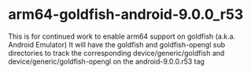 # arm64-goldfish-android-9.0.0_r53

This is for continued work to enable arm64 support on goldfish (a.k.a. Android Emulator)
It will have the goldfish and goldfish-opengl sub directories to track the corresponding
device/generic/goldfish and
device/generic/goldfish-opengl
on the android-9.0.0.r53 tag


